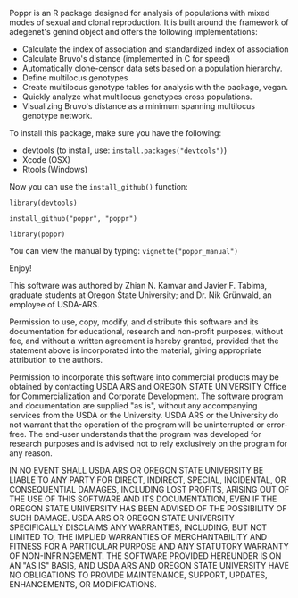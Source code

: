 Poppr is an R package designed for analysis of populations with mixed modes of 
sexual and clonal reproduction. It is built around the framework of adegenet's
genind object and offers the following implementations:

- Calculate the index of association and standardized index of association
- Calculate Bruvo's distance (implemented in C for speed)
- Automatically clone-censor data sets based on a population hierarchy.
- Define multilocus genotypes
- Create multilocus genotype tables for analysis with the package, vegan.
- Quickly analyze what multilocus genotypes cross populations. 
- Visualizing Bruvo's distance as a minimum spanning multilocus genotype network.

To install this package, make sure you have the following:

- devtools (to install, use: `install.packages("devtools")`)
- Xcode (OSX)
- Rtools (Windows)

Now you can use the `install_github()` function:

    library(devtools)

    install_github("poppr", "poppr")
	
    library(poppr)

You can view the manual by typing: `vignette("poppr_manual")`
	
Enjoy!

This software was authored by Zhian N. Kamvar and Javier F. Tabima, graduate 
students at Oregon State University; and Dr. Nik Grünwald, an employee of 
USDA-ARS.

Permission to use, copy, modify, and distribute this software and its
documentation for educational, research and non-profit purposes, without fee, 
and without a written agreement is hereby granted, provided that the statement
above is incorporated into the material, giving appropriate attribution to the
authors.

Permission to incorporate this software into commercial products may be
obtained by contacting USDA ARS and OREGON STATE UNIVERSITY Office for 
Commercialization and Corporate Development.
The software program and documentation are supplied "as is", without any
accompanying services from the USDA or the University. USDA ARS or the 
University do not warrant that the operation of the program will be 
uninterrupted or error-free. The end-user understands that the program was 
developed for research purposes and is advised not to rely exclusively on the 
program for any reason.

IN NO EVENT SHALL USDA ARS OR OREGON STATE UNIVERSITY BE LIABLE TO ANY PARTY 
FOR DIRECT, INDIRECT, SPECIAL, INCIDENTAL, OR CONSEQUENTIAL DAMAGES, INCLUDING
LOST PROFITS, ARISING OUT OF THE USE OF THIS SOFTWARE AND ITS DOCUMENTATION, 
EVEN IF THE OREGON STATE UNIVERSITY HAS BEEN ADVISED OF THE POSSIBILITY OF 
SUCH DAMAGE. USDA ARS OR OREGON STATE UNIVERSITY SPECIFICALLY DISCLAIMS ANY 
WARRANTIES, INCLUDING, BUT NOT LIMITED TO, THE IMPLIED WARRANTIES OF 
MERCHANTABILITY AND FITNESS FOR A PARTICULAR PURPOSE AND ANY STATUTORY 
WARRANTY OF NON-INFRINGEMENT. THE SOFTWARE PROVIDED HEREUNDER IS ON AN "AS IS"
BASIS, AND USDA ARS AND OREGON STATE UNIVERSITY HAVE NO OBLIGATIONS TO PROVIDE
MAINTENANCE, SUPPORT, UPDATES, ENHANCEMENTS, OR MODIFICATIONS. 